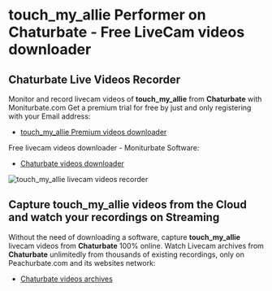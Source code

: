 # touch_my_allie Performer on Chaturbate - Free LiveCam videos downloader

## Chaturbate Live Videos Recorder

Monitor and record livecam videos of **touch_my_allie** from **Chaturbate** with Moniturbate.com
Get a premium trial for free by just and only registering with your Email address:
* [touch_my_allie Premium videos downloader](https://moniturbate.com/request-demo-licence-key.html)

Free livecam videos downloader - Moniturbate Software:
* [Chaturbate videos downloader](https://moniturbate.com/moniturbate-download-software.html)

![touch_my_allie livecam videos recorder](https://peachurnet.com/templates/moniturbate-software.png)


## Capture touch_my_allie videos from the Cloud and watch your recordings on Streaming

Without the need of downloading a software, capture **touch_my_allie** livecam videos from **Chaturbate** 100% online.
Watch Livecam archives from **Chaturbate** unlimitedly from thousands of existing recordings, only on Peachurbate.com and its websites network:
* [Chaturbate videos archives](https://peachurnet.com/)